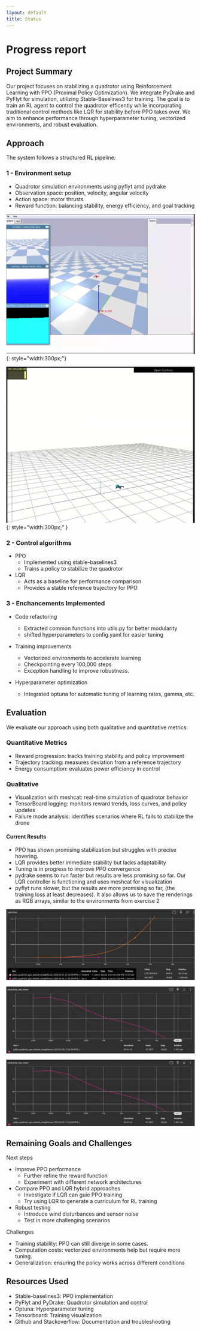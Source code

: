 ```yaml
---
layout: default
title: Status
---
```


# Progress report


## Project Summary

Our project focuses on stabilizing a quadrotor using Reinforcement Learning with PPO (Proximal Policy Optimization). We integrate PyDrake and PyFlyt for simulation, utilizing Stable-Baselines3 for training. The goal is to train an RL agent to control the quadrotor efficently while incorporating traditional control methods like LQR for stability before PPO takes over. We aim to enhance performance through hyperparameter tuning, vectorized environments, and robust evaluation. 

## Approach

The system follows a structured RL pipeline:

### 1 - Environment setup

- Quadrotor simulation environments using pyflyt amd pydrake
- Observation space: position, velocity, angular velocity
- Action space: motor thrusts
- Reward function: balancing stability, energy efficiency, and goal tracking

![pyflyt](assets/images/pyflytex.png){: style="width:300px;"}

![pydrake](assets/images/image4.png){: style="width:300px;" }

### 2 - Control algorithms

- PPO 
   - Implemented using stable-baselines3
   - Trains a policy to stabilize the quadrotor
 - LQR 
   - Acts as a baseline for performance comparison
   - Provides a stable reference trajectory for PPO

### 3 - Enchancements Implemented

 - Code refactoring
    - Extracted common functions into utils.py for better modularity
    - shifted hyperparameters to config.yaml for easier tuning

 - Training improvements
   - Vectorized environments to accelerate learning
   - Checkpointing every 100,000 steps
   - Exception handling to improve robustness.

 - Hyperparameter optimization
   - Integrated optuna for automatic tuning of learning rates, gamma, etc.

## Evaluation

We evaluate our approach using both qualitative and quantitative metrics:

### Quantitative Metrics

- Reward progression: tracks training stability and policy improvement
- Trajectory tracking: measures deviation from a reference trajectory
- Energy consumption: evaluates power efficiency in control

### Qualitative 

- Visualization with meshcat: real-time simulation of quadrotor behavior
- TensorBoard logging: monitors reward trends, loss curves, and policy updates
- Failure mode analysis: identifies scenarios where RL fails to stabilize the drone

#### Current Results

- PPO has shown promising stabilization but struggles with precise hovering.
- LQR provides better immediate stability but lacks adaptability
- Tuning is in progress to improve PPO convergence
- pydrake seems to run faster but results are less promising so far. Our LQR controller is functioning and uses meshcat for visualization
- pyflyt runs slower, but the results are more promising so far, (the training loss at least decreases). It also allows us to save the renderings as RGB arrays, similar to the environments from exercise 2

![Training Loss for both environments](docs/assets/images/image6.png)

![Pyflyt training loss with default hyperparams](docs/assets/images/image2.png)

![Pyflyt training reward with default hyperparams](docs/assets/images/image2.png)


## Remaining Goals and Challenges

Next steps

- Improve PPO performance
  - Further refine the reward function
  - Experiment with different network architectures
- Compare PPO and LQR hybrid approaches
  - Investigate if LQR can guie PPO training
  - Try using LQR to generate a curriculum for RL training
- Robust testing
  - Introduce wind disturbances and sensor noise
  - Test in more challenging scenarios

Challenges

- Training stability: PPO can still diverge in some cases.
- Computation costs: vectorized environments help but require more tuning.
- Generalization: ensuring the policy works across different conditions

## Resources Used

- Stable-baselines3: PPO implementation
- PyFlyt and PyDrake: Quadrotor simulation and control
- Optuna: Hyperparameter tuning
- Tensorboard: Training visualization
- Github and Stackoverflow: Documentation and troubleshooting
